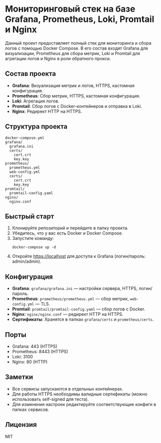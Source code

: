 
# Мониторинговый стек на базе Grafana, Prometheus, Loki, Promtail и Nginx

Данный проект предоставляет полный стек для мониторинга и сбора логов с помощью Docker Compose. В его состав входят Grafana для визуализации, Prometheus для сбора метрик, Loki и Promtail для агрегации логов и Nginx в роли обратного прокси.

## Состав проекта
- **Grafana**: Визуализация метрик и логов, HTTPS, кастомная конфигурация.
- **Prometheus**: Сбор метрик, HTTPS, кастомная конфигурация.
- **Loki**: Агрегация логов.
- **Promtail**: Сбор логов с Docker-контейнеров и отправка в Loki.
- **Nginx**: Редирект HTTP на HTTPS.

## Структура проекта
```text
docker-compose.yml
grafana/
  grafana.ini
  certs/
    cert.crt
    key.key
prometheus/
  prometheus.yml
  web-config.yml
  certs/
    cert.crt
    key.key
promtail/
  promtail-config.yaml
nginx/
  nginx.conf
```

## Быстрый старт
1. Клонируйте репозиторий и перейдите в папку проекта.
2. Убедитесь, что у вас есть Docker и Docker Compose.
3. Запустите команду:
   ```pwsh
   docker-compose up -d
   ```
4. Откройте [https://localhost](https://localhost) для доступа к Grafana (логин/пароль: admin/admin).

## Конфигурация
- **Grafana**: `grafana/grafana.ini` — настройки сервера, HTTPS, логин/пароль.
- **Prometheus**: `prometheus/prometheus.yml` — сбор метрик, `web-config.yml` — TLS.
- **Promtail**: `promtail/promtail-config.yaml` — сбор логов с Docker.
- **Nginx**: `nginx/nginx.conf` — редирект HTTP на HTTPS.
- **Сертификаты**: Хранятся в папках `grafana/certs` и `prometheus/certs`.

## Порты
- Grafana: 443 (HTTPS)
- Prometheus: 8443 (HTTPS)
- Loki: 3100
- Nginx: 80 (HTTP)

## Заметки
- Все сервисы запускаются в отдельных контейнерах.
- Для работы HTTPS необходимы валидные сертификаты (можно использовать self-signed для теста).
- Для изменения настроек редактируйте соответствующие конфиги в папках сервисов.

## Лицензия
MIT
